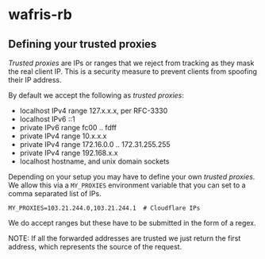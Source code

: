 # wafris-rb

## Defining your trusted proxies

*Trusted proxies* are IPs or ranges that we reject from tracking as they mask the real client IP.
This is a security measure to prevent clients from spoofing their IP address.

By default we accept the following as *trusted proxies*:
  * localhost IPv4 range 127.x.x.x, per RFC-3330
  * localhost IPv6 ::1
  * private IPv6 range fc00 .. fdff
  * private IPv4 range 10.x.x.x
  * private IPv4 range 172.16.0.0 .. 172.31.255.255
  * private IPv4 range 192.168.x.x
  * localhost hostname, and unix domain sockets

Depending on your setup you may have to define your own *trusted proxies*. We allow this via
a `MY_PROXIES` environment variable that you can set to a comma separated list of IPs.

`MY_PROXIES=103.21.244.0,103.21.244.1  # Cloudflare IPs`

We do accept ranges but these have to be submitted in the form of a regex.

NOTE: If all the forwarded addresses are trusted we just return the first address,
which represents the source of the request.
